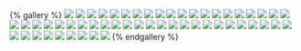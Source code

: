 {% gallery %}
![](../pic/teacher1/1.职业理念.png)
![](../pic/teacher1/2.教育观.png)
![](../pic/teacher1/3.学生观.png)
![](../pic/teacher1/4.教师观.png)
![](../pic/teacher1/5.职业道德.png)
![](../pic/teacher1/6.教师职业行为.png)
![](../pic/teacher1/7.阅读理解.png)
![](../pic/teacher1/8.法律法规.png)
![](../pic/teacher1/9.教育法-总则.png)
![](../pic/teacher1/9.教育法-总则1.png)
![](../pic/teacher1/10.教育基本制度.png)
![](../pic/teacher1/11.学校及其他教育机构.png)
![](../pic/teacher1/12.教师与其他教育工作者.png)
![](../pic/teacher1/13.受教育者.png)
![](../pic/teacher1/14.教育与社会.png)
![](../pic/teacher1/15.教育投入和条件保障.png)
![](../pic/teacher1/16.教育法-法律责任.png)
![](../pic/teacher1/17.教育法修订补丁.png)
![](../pic/teacher1/18.义务教育法-总则.png)
![](../pic/teacher1/18.义务教育法-学生.png)
![](../pic/teacher1/18.义务教育法-学校.png)
![](../pic/teacher1/18.义务教育法-教师.png)
![](../pic/teacher1/18.义务教育法-教育教学.png)
![](../pic/teacher1/18.义务教育法-经费保障.png)
![](../pic/teacher1/18.义务教育法-法律责任.png)
![](../pic/teacher1/19.教师法-总则.png)
![](../pic/teacher1/19.教师法-权利和义务的保障机制.png)
![](../pic/teacher1/19.教师法-资格和任用.png)
![](../pic/teacher1/19.教师法-考核.png)
![](../pic/teacher1/19.教师法-待遇.png)
![](../pic/teacher1/19.教师法-法律责任.png)
![](../pic/teacher1/20.未成年人保护法-总则.png)
![](../pic/teacher1/20.未成年人保护法-家庭保护.png)
![](../pic/teacher1/20.未成年人保护法-学校保护.png)
![](../pic/teacher1/20.未成年人保护法-社会保护.png)
![](../pic/teacher1/20.未成年人保护法-网络保护-方向原则.png)
![](../pic/teacher1/20.未成年人保护法-网络保护-网络服务提供商.png)
![](../pic/teacher1/20.未成年人保护法-网络保护-在线教育.png)
![](../pic/teacher1/20.未成年人保护法-网络保护-电子身份认证系统.png)
![](../pic/teacher1/20.未成年人保护法-网络保护-网络欺凌.png)
![](../pic/teacher1/20.未成年人保护法-政府保护-未成年人专门保护.png)
![](../pic/teacher1/20.未成年人保护法-政府保护-未成年人受教育权利.png)
![](../pic/teacher1/20.未成年人保护法-政府保护-残疾未成年人受教育权利.png)
![](../pic/teacher1/20.未成年人保护法-政府保护-托育学前教育.png)
![](../pic/teacher1/20.未成年人保护法-政府保护-职业教育.png)
![](../pic/teacher1/20.未成年人保护法-政府保护-校园安全监督.png)
![](../pic/teacher1/20.未成年人保护法-政府保护-校舍活动场所保护.png)
![](../pic/teacher1/20.未成年人保护法-政府保护-卫生保健和营养指导.png)
![](../pic/teacher1/20.未成年人保护法-政府保护-民政部门临时监护.png)
![](../pic/teacher1/20.未成年人保护法-政府保护-救助保护.png)
![](../pic/teacher1/20.未成年人保护法-政府保护-国家.png)
![](../pic/teacher1/20.未成年人保护法-司法保护-刑法.png)
![](../pic/teacher1/20.未成年人保护法-司法保护-刑法1.png)
![](../pic/teacher1/20.未成年人保护法-法律责任.png)
{% endgallery %}